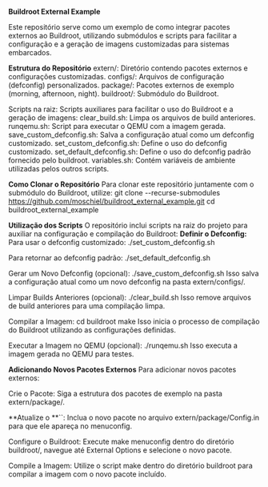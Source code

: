 **Buildroot External Example**

Este repositório serve como um exemplo de como integrar pacotes externos ao Buildroot, utilizando submódulos e scripts para facilitar a configuração e a geração de imagens customizadas para sistemas embarcados.

**Estrutura do Repositório**
extern/: Diretório contendo pacotes externos e configurações customizadas.
configs/: Arquivos de configuração (defconfig) personalizados.
package/: Pacotes externos de exemplo (morning, afternoon, night).
buildroot/: Submódulo do Buildroot.

Scripts na raiz: Scripts auxiliares para facilitar o uso do Buildroot e a geração de imagens:
clear_build.sh: Limpa os arquivos de build anteriores.
runqemu.sh: Script para executar o QEMU com a imagem gerada.
save_custom_defconfig.sh: Salva a configuração atual como um defconfig customizado.
set_custom_defconfig.sh: Define o uso do defconfig customizado.
set_default_defconfig.sh: Define o uso do defconfig padrão fornecido pelo buildroot.
variables.sh: Contém variáveis de ambiente utilizadas pelos outros scripts.

**Como Clonar o Repositório**
Para clonar este repositório juntamente com o submódulo do Buildroot, utilize:
git clone --recurse-submodules https://github.com/moschiel/buildroot_external_example.git
cd buildroot_external_example

**Utilização dos Scripts**
O repositório inclui scripts na raiz do projeto para auxiliar na configuração e compilação do Buildroot:
**Definir o Defconfig:**
Para usar o defconfig customizado: ./set_custom_defconfig.sh

Para retornar ao defconfig padrão: ./set_default_defconfig.sh

Gerar um Novo Defconfig (opcional): ./save_custom_defconfig.sh
Isso salva a configuração atual como um novo defconfig na pasta extern/configs/.

Limpar Builds Anteriores (opcional): ./clear_build.sh
Isso remove arquivos de build anteriores para uma compilação limpa.

Compilar a Imagem:
cd buildroot
make
Isso inicia o processo de compilação do Buildroot utilizando as configurações definidas.

Executar a Imagem no QEMU (opcional): ./runqemu.sh
Isso executa a imagem gerada no QEMU para testes.

**Adicionando Novos Pacotes Externos**
Para adicionar novos pacotes externos:

Crie o Pacote: Siga a estrutura dos pacotes de exemplo na pasta extern/package/.

**Atualize o **``: Inclua o novo pacote no arquivo extern/package/Config.in para que ele apareça no menuconfig.

Configure o Buildroot: Execute make menuconfig dentro do diretório buildroot/, navegue até External Options e selecione o novo pacote.

Compile a Imagem: Utilize o script make dentro do diretório buildroot para compilar a imagem com o novo pacote incluído.